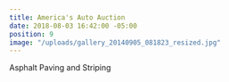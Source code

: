 ```yaml
---
title: America's Auto Auction
date: 2018-08-03 16:42:00 -05:00
position: 9
image: "/uploads/gallery_20140905_081823_resized.jpg"
---
```


Asphalt Paving and Striping